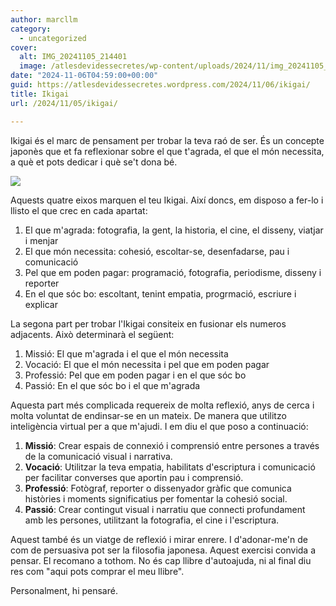 ```yaml
---
author: marcllm
category:
  - uncategorized
cover:
  alt: IMG_20241105_214401
  image: /atlesdevidessecretes/wp-content/uploads/2024/11/img_20241105_214401.jpg
date: "2024-11-06T04:59:00+00:00"
guid: https://atlesdevidessecretes.wordpress.com/2024/11/06/ikigai/
title: Ikigai
url: /2024/11/05/ikigai/

---
```

Ikigai és el marc de pensament per trobar la teva raó de ser. És un concepte japonès que et fa reflexionar sobre el que t'agrada, el que el món necessita, a què et pots dedicar i què se't dona bé.

![](/atlesdevidessecretes/wp-content/uploads/2024/11/image.png?w=1024)

Aquests quatre eixos marquen el teu Ikigai. Així doncs, em disposo a fer-lo i llisto el que crec en cada apartat:

1. El que m'agrada: fotografia, la gent, la historia, el cine, el disseny, viatjar i menjar
1. El que món necessita: cohesió, escoltar-se, desenfadarse, pau i comunicació
1. Pel que em poden pagar: programació, fotografia, periodisme, disseny i reporter
1. En el que sóc bo: escoltant, tenint empatia, progrmació, escriure i explicar

La segona part per trobar l'Ikigai consiteix en fusionar els numeros adjacents. Això determinarà el següent:

1. Missió: El que m'agrada i el que el món necessita
1. Vocació: El que el món necessita i pel que em poden pagar
1. Professió: Pel que em poden pagar i en el que sóc bo
1. Passió: En el que sóc bo i el que m'agrada

Aquesta part més complicada requereix de molta reflexió, anys de cerca i molta voluntat de endinsar-se en un mateix. De manera que utilitzo inteligència virtual per a que m'ajudi. I em diu el que poso a continuació:

1. **Missió**: Crear espais de connexió i comprensió entre persones a través de la comunicació visual i narrativa.
1. **Vocació**: Utilitzar la teva empatia, habilitats d'escriptura i comunicació per facilitar converses que aportin pau i comprensió.
1. **Professió**: Fotògraf, reporter o dissenyador gràfic que comunica històries i moments significatius per fomentar la cohesió social.
1. **Passió**: Crear contingut visual i narratiu que connecti profundament amb les persones, utilitzant la fotografia, el cine i l'escriptura.

Aquest també és un viatge de reflexió i mirar enrere. I d'adonar-me'n de com de persuasiva pot ser la filosofia japonesa. Aquest exercisi convida a pensar. El recomano a tothom. No és cap llibre d'autoajuda, ni al final diu res com "aqui pots comprar el meu llibre".

Personalment, hi pensaré.
